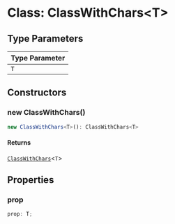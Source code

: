 # Class: ClassWithChars&lt;T&gt;

## Type Parameters

| Type Parameter |
| -------------- |
| `T`            |

## Constructors

### new ClassWithChars()

```ts
new ClassWithChars<T>(): ClassWithChars<T>
```

#### Returns

[`ClassWithChars`](ClassWithChars.md)&lt;`T`&gt;

## Properties

### prop

```ts
prop: T;
```
